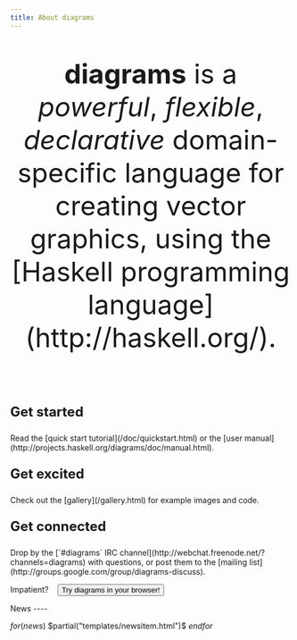 ```yaml
---
title: About diagrams
---
```

 <p class="lead" style="text-align: center; font-size: 3rem">
<b>diagrams</b> is a <em>powerful</em>, <em>flexible</em>, <em>declarative</em> domain-specific language
for creating vector graphics, using the
[Haskell programming language](http://haskell.org/).
 </p>
 <br>
 <div class="row">

 <div class="col-md-4">
 <div class="panel panel-default lead-panel" onclick="window.location='/doc/quickstart.html';">
 <div class="panel-body">
 <p class="lead text-center" style="font-weight:bold; font-size:24px">Get started</p>
 <p class="text-center">
Read the [quick start tutorial](/doc/quickstart.html) or the [user manual](http://projects.haskell.org/diagrams/doc/manual.html).
 </p>
 </div>
 </div>
 </div>

 <div class="col-md-4">
 <div class="panel panel-default lead-panel" onclick="window.location='gallery.html';">
 <div class="panel-body">
 <p class="lead text-center" style="font-weight:bold; font-size:24px">Get excited</p>
 <p class="text-center">
 Check out the [gallery](/gallery.html) for example images and
 code.
 </p>
 </div>
 </div>
 </div>

 <div class="col-md-4">
 <div class="panel panel-default lead-panel" onclick="window.location='http://webchat.freenode.net/?channels=diagrams';">
 <div class="panel-body">
 <p class="lead text-center" style="font-weight:bold; font-size:24px">Get connected</p>
 <p class="text-center">
Drop by the [`#diagrams` IRC channel](http://webchat.freenode.net/?channels=diagrams)
with questions, or post them to the
[mailing list](http://groups.google.com/group/diagrams-discuss).
 </p>
 </div>
 </div>
 </div>

 <form method="link" action="http://paste.hskll.org">
 <p class="lead text-center">
 Impatient? &nbsp;&nbsp; <button type="submit" value="clickable button" class="btn btn-primary btn-lg">Try diagrams in your browser!</button>
 </p>
 </form>

 <div class="row">
 <div class="col-md-8 col-md-offset-2">
News
----

 $for(news)$
 $partial("templates/newsitem.html")$
 $endfor$
 </div>
 </div>
